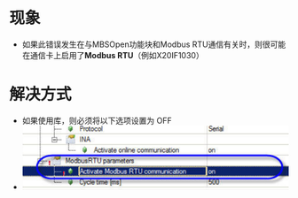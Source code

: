 # 现象
- 如果此错误发生在与MBSOpen功能块和Modbus RTU通信有关时，则很可能在通信卡上启用了**Modbus RTU**（例如X20IF1030）

# 解决方式
- 如果使用库，则必须将以下选项设置为 OFF
- ![](FILES/8258%20Internal%20resources%20cannot%20be%20assigned/image-20230213132156273.png)

